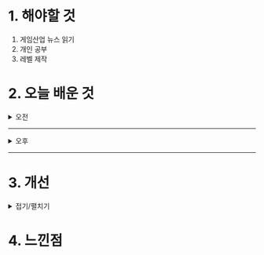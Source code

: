 
# 1. 해야할 것

1. 게임산업 뉴스 읽기 
2. 개인 공부  
3. 레벨 제작



# 2. 오늘 배운 것

<details>
<summary>오전</summary>

## 오늘의 뉴스
### [기사: 8번 출구, 영화화](https://www.inven.co.kr/webzine/news/?news=301978)
![image](https://github.com/user-attachments/assets/6505cb55-e765-4574-94f6-8612ef21fda4)
```
게임의 영화화
게임 제작자가 가장 바라는게 아닐까?
자신의 게임이 여러가지 방면으로 사랑받고 있다는 뜻이니까
다른 방면으로 나갈 수 있다는 말은 그 작품성이 뛰어나다는 것이 아닐까?
이런 장르를 개척하는 게임을 만들어 보고 싶다.
이변 발생을 확인하고 찾는 게임은 사실 틀린 그림찾기와 똑같지만
이걸 3D 공간으로 풀어냈다는게 특징이다.
미로 안에 갇힌 느낌, 3D가 주는 공간감,으로 원리는 같지만 다른 게임이 되어
새로운 장르가 탄생했다.
```
</details>

****

<details>
<summary>오후</summary>

## 레벨 제작
### 도면 정리 및 동선 구축
![image](https://github.com/user-attachments/assets/9079b29c-168f-4cbf-8436-8db07a07a610)

![image](https://github.com/user-attachments/assets/3793b80c-b087-451e-905c-c9fef0d4e112)

**데칼 만들기**\
![image](https://github.com/user-attachments/assets/708c60e9-578c-4d25-a28e-028c1b578c68)

### [유튜브: 그리드 모델링](https://www.youtube.com/watch?v=-GyDjoyBQ3o)
![image](https://github.com/user-attachments/assets/fda8b428-18fd-494d-b3fd-280129ff1f2f)

</details>

****


# 3. 개선


<details>
<summary>접기/펼치기</summary>


</details>



# 4. 느낀점


